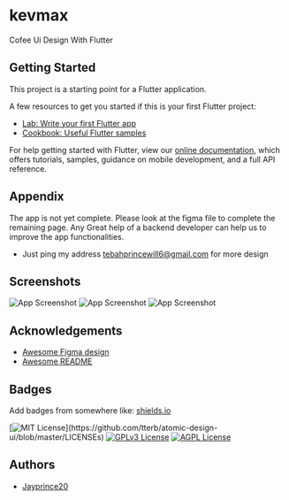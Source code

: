 # kevmax

Cofee Ui Design With Flutter

## Getting Started

This project is a starting point for a Flutter application.

A few resources to get you started if this is your first Flutter project:

- [Lab: Write your first Flutter app](https://flutter.dev/docs/get-started/codelab)
- [Cookbook: Useful Flutter samples](https://flutter.dev/docs/cookbook)

For help getting started with Flutter, view our
[online documentation](https://flutter.dev/docs), which offers tutorials,
samples, guidance on mobile development, and a full API reference.

## Appendix

The app is not yet complete. Please look at the figma file to complete the remaining page. Any Great help of a backend developer can help us to improve the app functionalities. 
- Just ping my address tebahprincewill6@gmail.com for more design

## Screenshots

![App Screenshot](screenshots/homepage.jpg)
![App Screenshot](screenshots/detailPage.jpg)
![App Screenshot](screenshots/cartPage.jpg)

## Acknowledgements

 - [Awesome Figma design](https://www.figma.com/file/cGzehUqG4AH7IvuCoCmsZx/Coffee-Delivery-App-Exploration-(Community)?node-id=1%3A2)
 - [Awesome README](https://github.com/matiassingers/awesome-readme)
 

## Badges

Add badges from somewhere like: [shields.io](https://shields.io/)

[![MIT License](https://img.shields.io/apm/l/atomic-design-ui.svg?)](https://github.com/tterb/atomic-design-ui/blob/master/LICENSEs)
[![GPLv3 License](https://img.shields.io/badge/License-GPL%20v3-yellow.svg)](https://opensource.org/licenses/)
[![AGPL License](https://img.shields.io/badge/license-AGPL-blue.svg)](http://www.gnu.org/licenses/agpl-3.0)

## Authors

- [Jayprince20](https://github.com/Jayprince20)
